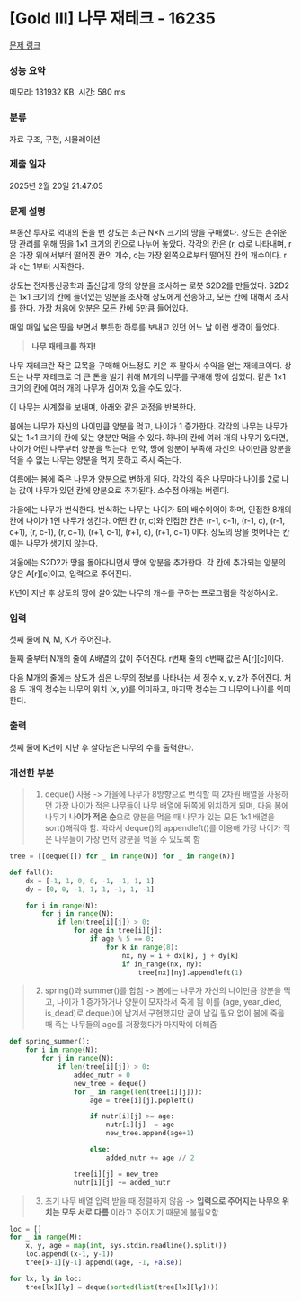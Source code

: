 # [Gold III] 나무 재테크 - 16235 

[문제 링크](https://www.acmicpc.net/problem/16235) 

### 성능 요약

메모리: 131932 KB, 시간: 580 ms

### 분류

자료 구조, 구현, 시뮬레이션

### 제출 일자

2025년 2월 20일 21:47:05

### 문제 설명

<p>부동산 투자로 억대의 돈을 번 상도는 최근 N×N 크기의 땅을 구매했다. 상도는 손쉬운 땅 관리를 위해 땅을 1×1 크기의 칸으로 나누어 놓았다. 각각의 칸은 (r, c)로 나타내며, r은 가장 위에서부터 떨어진 칸의 개수, c는 가장 왼쪽으로부터 떨어진 칸의 개수이다. r과 c는 1부터 시작한다.</p>

<p>상도는 전자통신공학과 출신답게 땅의 양분을 조사하는 로봇 S2D2를 만들었다. S2D2는 1×1 크기의 칸에 들어있는 양분을 조사해 상도에게 전송하고, 모든 칸에 대해서 조사를 한다. 가장 처음에 양분은 모든 칸에 5만큼 들어있다.</p>

<p>매일 매일 넓은 땅을 보면서 뿌듯한 하루를 보내고 있던 어느 날 이런 생각이 들었다.</p>

<blockquote>
<p><strong>나무 재테크를 하자!</strong></p>
</blockquote>

<p>나무 재테크란 작은 묘목을 구매해 어느정도 키운 후 팔아서 수익을 얻는 재테크이다. 상도는 나무 재테크로 더 큰 돈을 벌기 위해 M개의 나무를 구매해 땅에 심었다. 같은 1×1 크기의 칸에 여러 개의 나무가 심어져 있을 수도 있다.</p>

<p>이 나무는 사계절을 보내며, 아래와 같은 과정을 반복한다.</p>

<p>봄에는 나무가 자신의 나이만큼 양분을 먹고, 나이가 1 증가한다. 각각의 나무는 나무가 있는 1×1 크기의 칸에 있는 양분만 먹을 수 있다. 하나의 칸에 여러 개의 나무가 있다면, 나이가 어린 나무부터 양분을 먹는다. 만약, 땅에 양분이 부족해 자신의 나이만큼 양분을 먹을 수 없는 나무는 양분을 먹지 못하고 즉시 죽는다.</p>

<p>여름에는 봄에 죽은 나무가 양분으로 변하게 된다. 각각의 죽은 나무마다 나이를 2로 나눈 값이 나무가 있던 칸에 양분으로 추가된다. 소수점 아래는 버린다.</p>

<p>가을에는 나무가 번식한다. 번식하는 나무는 나이가 5의 배수이어야 하며, 인접한 8개의 칸에 나이가 1인 나무가 생긴다. 어떤 칸 (r, c)와 인접한 칸은 (r-1, c-1), (r-1, c), (r-1, c+1), (r, c-1), (r, c+1), (r+1, c-1), (r+1, c), (r+1, c+1) 이다. 상도의 땅을 벗어나는 칸에는 나무가 생기지 않는다.</p>

<p>겨울에는 S2D2가 땅을 돌아다니면서 땅에 양분을 추가한다. 각 칸에 추가되는 양분의 양은 A[r][c]이고, 입력으로 주어진다.</p>

<p>K년이 지난 후 상도의 땅에 살아있는 나무의 개수를 구하는 프로그램을 작성하시오.</p>

### 입력 

 <p>첫째 줄에 N, M, K가 주어진다.</p>

<p>둘째 줄부터 N개의 줄에 A배열의 값이 주어진다. r번째 줄의 c번째 값은 A[r][c]이다.</p>

<p>다음 M개의 줄에는 상도가 심은 나무의 정보를 나타내는 세 정수 x, y, z가 주어진다. 처음 두 개의 정수는 나무의 위치 (x, y)를 의미하고, 마지막 정수는 그 나무의 나이를 의미한다.</p>

### 출력 

 <p>첫째 줄에 K년이 지난 후 살아남은 나무의 수를 출력한다.</p>

### 개선한 부분
> 1. deque() 사용 -> 가을에 나무가 8방향으로 번식할 때 2차원 배열을 사용하면 가장 나이가 적은 나무들이 나무 배열에 뒤쪽에 위치하게 되며, 다음 봄에 나무가 **나이가 적은 순**으로 양분을 먹을 때 나무가 있는 모든 1x1 배열을 sort()해줘야 함. 따라서 deque()의 appendleft()를 이용해 가장 나이가 적은 나무들이 가장 먼저 양분을 먹을 수 있도록 함
~~~python
tree = [[deque([]) for _ in range(N)] for _ in range(N)]

def fall():
    dx = [-1, 1, 0, 0, -1, -1, 1, 1]
    dy = [0, 0, -1, 1, 1, -1, 1, -1]

    for i in range(N):
        for j in range(N):
            if len(tree[i][j]) > 0:
                for age in tree[i][j]:
                    if age % 5 == 0:
                        for k in range(8):
                            nx, ny = i + dx[k], j + dy[k]
                            if in_range(nx, ny):
                                tree[nx][ny].appendleft(1)
~~~

> 2. spring()과 summer()를 합침 -> 봄에는 나무가 자신의 나이만큼 양분을 먹고, 나이가 1 증가하거나 양분이 모자라서 죽게 됨 이를 (age, year_died, is_dead)로 deque()에 남겨서 구현했지만 굳이 남길 필요 없이 봄에 죽을 때 죽는 나무들의 age를 저장했다가 마지막에 더해줌
~~~python
def spring_summer():
    for i in range(N):
        for j in range(N):
            if len(tree[i][j]) > 0:
                added_nutr = 0
                new_tree = deque()
                for _ in range(len(tree[i][j])):
                    age = tree[i][j].popleft()

                    if nutr[i][j] >= age:
                        nutr[i][j] -= age
                        new_tree.append(age+1)

                    else:
                        added_nutr += age // 2

                tree[i][j] = new_tree
                nutr[i][j] += added_nutr
~~~

> 3. 초기 나무 배열 입력 받을 때 정렬하지 않음 -> **입력으로 주어지는 나무의 위치는 모두 서로 다름** 이라고 주어지기 때문에 불필요함 
~~~python
loc = []
for _ in range(M):
    x, y, age = map(int, sys.stdin.readline().split())
    loc.append((x-1, y-1))
    tree[x-1][y-1].append((age, -1, False))

for lx, ly in loc:
    tree[lx][ly] = deque(sorted(list(tree[lx][ly])))
~~~


